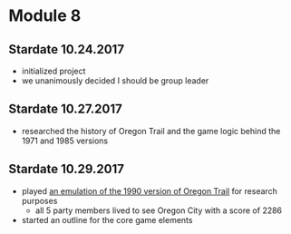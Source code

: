 # Module 8
## Stardate 10.24.2017
- initialized project
- we unanimously decided I should be group leader

## Stardate 10.27.2017
- researched the history of Oregon Trail and the game logic behind the 1971 and 1985 versions

## Stardate 10.29.2017
- played [an emulation of the 1990 version of Oregon Trail](https://classicreload.com/oregon-trail.html) for research purposes
    - all 5 party members lived to see Oregon City with a score of 2286
- started an outline for the core game elements
